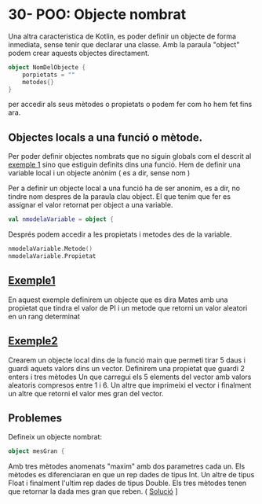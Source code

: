 # 30- POO: Objecte nombrat

Una altra caracteristica de Kotlin, es poder definir un objecte de forma inmediata, sense tenir que declarar una classe. Amb la paraula "object" podem crear aquests objectes directament.

```kotlin
object NomDelObjecte {
	porpietats = ""
	metodes{}
}
```

per accedir als seus mètodes o propietats o podem fer com ho hem fet fins ara.

## Objectes locals a una funció o mètode.

Per poder definir objectes nombrats que no siguin globals com el descrit al [exemple 1](https://github.com/marcmoiagese/curskotlin/blob/master/30-POO-Objecte_nomrat/Exemple1/src/main/kotlin/Main.kt) sino que estiguin definits dins una funció. Hem de definir una variable local i un objecte anònim ( es a dir, sense nom )

Per a definir un objecte local a una funció ha de ser anonim, es a dir, no tindre nom despres de la paraula clau object. El que tenim que fer es assignar el valor retornat per object a una variable.

```kotlin
val nmodelaVariable = object {
```

Després podem accedir a les propietats i metodes des de la variable.

```kotlin
nmodelaVariable.Metode()
nmodelaVariable.Propietat
```

## [Exemple1](https://github.com/marcmoiagese/curskotlin/blob/master/30-POO-Objecte_nomrat/Exemple1/src/main/kotlin/Main.kt)

En aquest exemple definirem un objecte que es dira Mates amb una propietat que tindra el valor de PI i un metode que retorni un valor aleatori en un rang determinat

## [Exemple2](https://github.com/marcmoiagese/curskotlin/blob/master/30-POO-Objecte_nomrat/Exemple2/src/main/kotlin/Main.kt)

Crearem un objecte local dins de la funció main que permeti tirar 5 daus i guardi aquets valors dins un vector. Definirem una propietat que guardi 2 enters i tres mètodes
Un que carregui els 5 elements del vector amb valors aleatoris compresos entre 1 i 6.
Un altre que imprimeixi el vector i finalment un altre que retorni el valor mes gran del vector.

## Problemes

Defineix un objecte nombrat: 
```kotlin
object mesGran {
```
Amb tres mètodes anomenats "maxim" amb dos parametres cada un. Els mètodes es diferenciaran en que un rep dades de tipus Int. Un altre de tipus Float i finalment l'ultim rep dades de tipus Double. Els tres mètodes tenen que retornar la dada mes gran que reben. ( [Solució](https://github.com/marcmoiagese/curskotlin/blob/master/30-POO-Objecte_nomrat/Problema1/src/main/kotlin/Main.kt) ]
